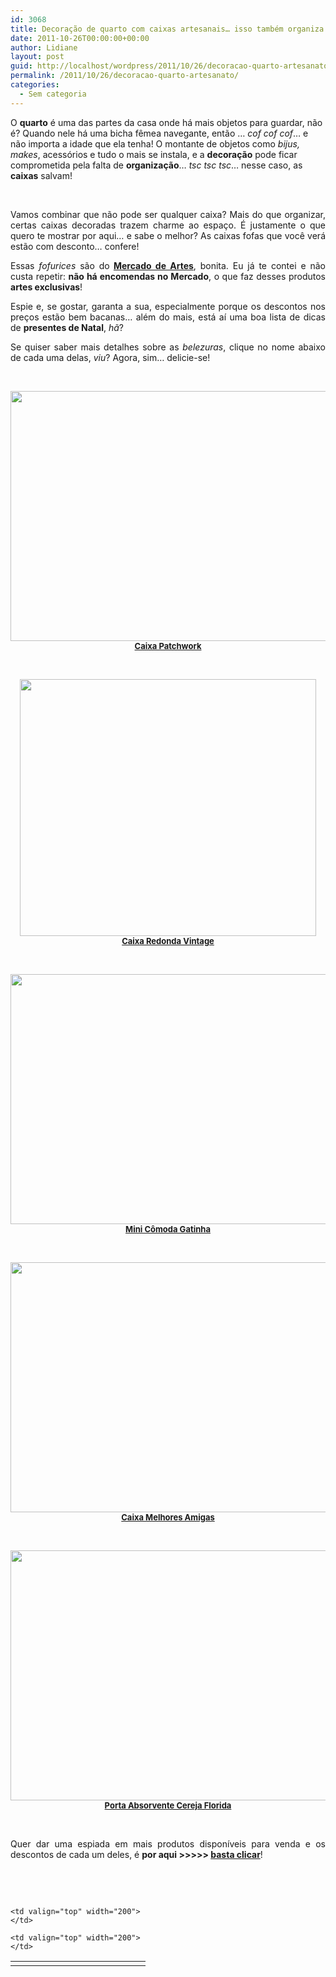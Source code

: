 ```yaml
---
id: 3068
title: Decoração de quarto com caixas artesanais… isso também organiza!
date: 2011-10-26T00:00:00+00:00
author: Lidiane
layout: post
guid: http://localhost/wordpress/2011/10/26/decoracao-quarto-artesanato/
permalink: /2011/10/26/decoracao-quarto-artesanato/
categories:
  - Sem categoria
---
```

O **quarto** é uma das partes da casa onde há mais objetos para guardar, não é? Quando nele há uma bicha fêmea navegante, então … _cof cof cof_… e não importa a idade que ela tenha! O montante de objetos como _bijus, makes_, acessórios e tudo o mais se instala, e a **decoração** pode ficar comprometida pela falta de **organização**… _tsc tsc tsc_… nesse caso, as **caixas** salvam!

&nbsp;

<p align="justify">
  Vamos combinar que não pode ser qualquer caixa? Mais do que organizar, certas caixas decoradas trazem charme ao espaço. É justamente o que quero te mostrar por aqui… e sabe o melhor? As caixas fofas que você verá estão com desconto… confere!
</p>

<!--more-->

<p align="justify">
  Essas<em> fofurices</em> são do<strong> <a href="http://www.trololodemulher.com.br/loja/" target="_blank">Mercado de Artes</a></strong>, bonita. Eu já te contei e não custa repetir: <strong>não há encomendas no Mercado</strong>, o que faz desses produtos <strong>artes exclusivas</strong>!
</p>

<p align="justify">
  Espie e, se gostar, garanta a sua, especialmente porque os descontos nos preços estão bem bacanas… além do mais, está aí uma boa lista de dicas de <strong>presentes de Natal</strong>, <em>hã</em>?
</p>

<p align="justify">
  Se quiser saber mais detalhes sobre as <em>belezuras</em>, clique no nome abaixo de cada uma delas, <em>viu</em>? Agora, sim… delicie-se!
</p>

&nbsp;

<p align="center">
  <strong><span style="font-size: small;"><a href="http://www.trololodemulher.com.br/blog/wp-content/uploads/2011/04/Caixa-Patchwork-2.jpg"><img class="alignnone size-full wp-image-6256" title="Caixa Patchwork 2" src="http://www.trololodemulher.com.br/blog/wp-content/uploads/2011/04/Caixa-Patchwork-2.jpg" alt="" width="600" height="400" /></a><br /> <a href="http://www.trololodemulher.com.br/loja/2010/09/08/caixa-patchwork/" target="_blank">Caixa Patchwork</a></span></strong>
</p>

&nbsp;

<p align="center">
  <strong><span style="font-size: small;"><a href="http://www.trololodemulher.com.br/blog/wp-content/uploads/2011/04/Caixa-Redonda-Vintage.jpg"><img class="alignnone size-full wp-image-6252" title="Caixa Redonda Vintage" src="http://www.trololodemulher.com.br/blog/wp-content/uploads/2011/04/Caixa-Redonda-Vintage.jpg" alt="" width="474" height="411" /></a><br /> <a href="http://www.trololodemulher.com.br/loja/2010/09/08/caixa-redonda-vintage/" target="_blank">Caixa Redonda Vintage</a></span></strong>
</p>

&nbsp;

<p align="center">
  <strong><span style="font-size: small;"><a href="http://www.trololodemulher.com.br/blog/wp-content/uploads/2011/04/Mini-Comoda-Gatinha.jpg"><img class="alignnone size-full wp-image-6316" title="Mini Cômoda Gatinha" src="http://www.trololodemulher.com.br/blog/wp-content/uploads/2011/04/Mini-Comoda-Gatinha.jpg" alt="" width="600" height="400" /></a><br /> <a href="http://www.trololodemulher.com.br/loja/2010/09/08/mini-comoda-gatinha/" target="_blank">Mini Cômoda Gatinha</a></span></strong>
</p>

&nbsp;

<p align="center">
  <strong><span style="font-size: small;"><a href="http://www.trololodemulher.com.br/blog/wp-content/uploads/2011/04/Caixa-Melhores-Amigas.jpg"><img class="alignnone size-full wp-image-6309" title="Caixa Melhores Amigas" src="http://www.trololodemulher.com.br/blog/wp-content/uploads/2011/04/Caixa-Melhores-Amigas.jpg" alt="" width="600" height="400" /></a><br /> <a href="http://www.trololodemulher.com.br/loja/2010/09/08/caixa-melhores-amigas/" target="_blank">Caixa Melhores Amigas</a></span></strong>
</p>

&nbsp;

<p align="center">
  <strong><span style="font-size: small;"><a href="http://www.trololodemulher.com.br/blog/wp-content/uploads/2011/09/Porta-Absorvente-ou-Cha-Cereja-Florida.jpg"><img class="alignnone size-full wp-image-6926" title="Porta Absorvente ou Chá Cereja Florida" src="http://www.trololodemulher.com.br/blog/wp-content/uploads/2011/09/Porta-Absorvente-ou-Cha-Cereja-Florida.jpg" alt="" width="600" height="400" /></a><br /> <a href="http://www.trololodemulher.com.br/loja/2010/09/08/absorvente-cha-cereja-florida/" target="_blank">Porta Absorvente Cereja Florida</a></span></strong>
</p>

&nbsp;

<p align="justify">
  Quer dar uma espiada em mais produtos disponíveis para venda e os descontos de cada um deles, é <strong>por aqui >>>>> <a href="http://www.trololodemulher.com.br/loja/disponiveis/">basta clicar</a></strong>!
</p>

&nbsp;

&nbsp;

<table width="600" border="0" cellspacing="0" cellpadding="2">
  <tr>
    <td valign="top" width="200">
    </td>
    
    <td valign="top" width="200">
    </td>
    
    <td valign="top" width="200">
    </td>
  </tr>
</table>